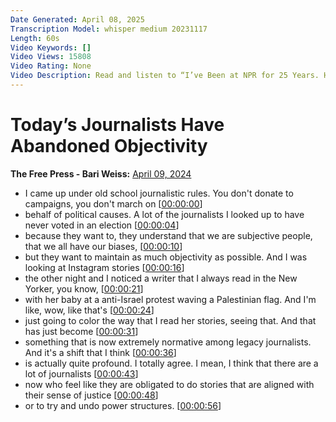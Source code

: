 ```yaml
---
Date Generated: April 08, 2025
Transcription Model: whisper medium 20231117
Length: 60s
Video Keywords: []
Video Views: 15808
Video Rating: None
Video Description: Read and listen to “I’ve Been at NPR for 25 Years. Here’s How We Lost America’s Trust.” https://thefp.pub/3TTFOAM
---
```


# Today’s Journalists Have Abandoned Objectivity
**The Free Press - Bari Weiss:** [April 09, 2024](https://www.youtube.com/watch?v=xGgZcK_6n5I)
*  I came up under old school journalistic rules. You don't donate to campaigns, you don't march on [[00:00:00](https://www.youtube.com/watch?v=xGgZcK_6n5I&t=0.0s)]
*  behalf of political causes. A lot of the journalists I looked up to have never voted in an election [[00:00:04](https://www.youtube.com/watch?v=xGgZcK_6n5I&t=4.96s)]
*  because they want to, they understand that we are subjective people, that we all have our biases, [[00:00:10](https://www.youtube.com/watch?v=xGgZcK_6n5I&t=10.72s)]
*  but they want to maintain as much objectivity as possible. And I was looking at Instagram stories [[00:00:16](https://www.youtube.com/watch?v=xGgZcK_6n5I&t=16.16s)]
*  the other night and I noticed a writer that I always read in the New Yorker, you know, [[00:00:21](https://www.youtube.com/watch?v=xGgZcK_6n5I&t=21.28s)]
*  with her baby at a anti-Israel protest waving a Palestinian flag. And I'm like, wow, like that's [[00:00:24](https://www.youtube.com/watch?v=xGgZcK_6n5I&t=24.72s)]
*  just going to color the way that I read her stories, seeing that. And that has just become [[00:00:31](https://www.youtube.com/watch?v=xGgZcK_6n5I&t=31.36s)]
*  something that is now extremely normative among legacy journalists. And it's a shift that I think [[00:00:36](https://www.youtube.com/watch?v=xGgZcK_6n5I&t=36.88s)]
*  is actually quite profound. I totally agree. I mean, I think that there are a lot of journalists [[00:00:43](https://www.youtube.com/watch?v=xGgZcK_6n5I&t=43.84s)]
*  now who feel like they are obligated to do stories that are aligned with their sense of justice [[00:00:48](https://www.youtube.com/watch?v=xGgZcK_6n5I&t=48.72s)]
*  or to try and undo power structures. [[00:00:56](https://www.youtube.com/watch?v=xGgZcK_6n5I&t=56.56s)]
